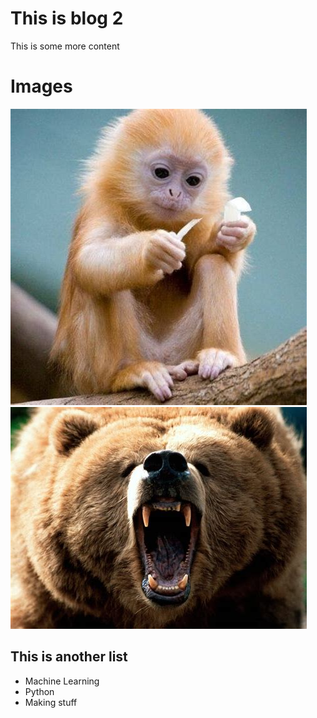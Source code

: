# This is blog 2
This is some more content

# Images
![](images/blog2i.jpg)
![](images/blog2ii.jpg)

## This is another list
- Machine Learning
- Python
- Making stuff